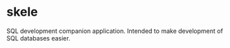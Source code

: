 # skele
SQL development companion application.  Intended to make development of SQL databases easier.
